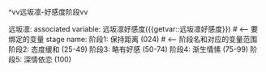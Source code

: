 ^vv远坂凛-好感度阶段vv

远坂凛:
associated variable: 远坂凛好感度({{getvar::远坂凛好感度}}) # <-- 要绑定的变量
stage name:
阶段1: 保持距离 (024) # <-- 阶段名和对应的变量范围
阶段2: 态度缓和 (25-49)
阶段3: 略有好感 (50-74)
阶段4: 渐生情愫 (75-99)
阶段5: 深情依恋 (100)